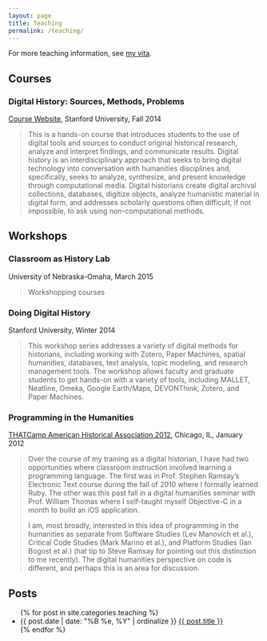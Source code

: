 ```yaml
---
layout: page
title: Teaching
permalink: /teaching/
---
```


For more teaching information, see <a href="{{ site.url }}/cv/">my vita</a>.

## Courses

### Digital History: Sources, Methods, Problems

[Course Website](/teaching/hist205f.2014/), Stanford University, Fall 2014

> This is a hands-on course that introduces students to the use of digital tools
and sources to conduct original historical research, analyze and interpret
findings, and communicate results. Digital history is an interdisciplinary
approach that seeks to bring digital technology into conversation with
humanities disciplines and, specifically, seeks to analyze, synthesize, and
present knowledge through computational media. Digital historians create digital archival collections, databases, digitize objects, analyze humanistic
material in digital form, and addresses scholarly questions often difficult, if not
impossible, to ask using non-computational methods.

## Workshops

### Classroom as History Lab

University of Nebraska-Omaha, March 2015

> Workshopping courses

### Doing Digital History

Stanford University, Winter 2014

> This workshop series addresses a variety of digital methods for historians,
> including working with Zotero, Paper Machines, spatial humanities,
> databases, text analysis, topic modeling, and research management tools. The
> workshop allows faculty and graduate students to get hands-on with a variety
> of tools, including MALLET, Neatline, Omeka, Google Earth/Maps, DEVONThink,
> Zotero, and Paper Machines.

### Programming in the Humanities

[THATCamp American Historical Association
2012](http://aha2012.thatcamp.org/01/04/session-proposal-programming-in-the-humanities/), Chicago, IL, January 2012

> Over the course of my training as a digital historian, I have had two
> opportunities where classroom instruction involved learning a programming
> language. The first was in Prof. Stephen Ramsay’s Electronic Text course
> during the fall of 2010 where I formally learned Ruby. The other was this
> past fall in a digital humanities seminar with Prof. William Thomas where I
> self-taught myself Objective-C in a month to build an iOS application.
>
> I am, most broadly, interested in this idea of programming in the humanities
> as separate from Software Studies (Lev Manovich et al.), Critical Code
> Studies (Mark Marino et al.), and Platform Studies (Ian Bogost et al.) (hat
> tip to Steve Ramsay for pointing out this distinction to me recently). The
> digital humanities perspective on code is different, and perhaps this is an
> area for discussion.

## Posts

<ul class="listing">
{% for post in site.categories.teaching %}
    <li>
        <span>{{ post.date | date: "%B %e, %Y" | ordinalize  }}</span>
        <a href="{{ post.url }}">{{ post.title }}</a>
    </li>
{% endfor %}
</ul>
